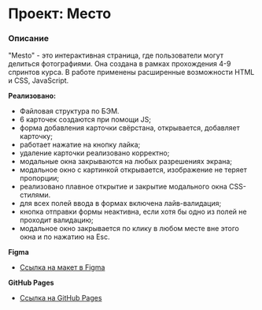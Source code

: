 # Проект: Место

### Описание

"Mesto" - это интерактивная страница, где пользователи могут делиться фотографиями. Она создана в рамках прохождения 4-9 спринтов курса. В работе применены расширенные возможности HTML и CSS, JavaScript.

**Реализовано:**
* Файловая структура по БЭМ.
* 6 карточек создаются при помощи JS;
* форма добавления карточки свёрстана, открывается, добавляет карточку;
* работает нажатие на кнопку лайка;
* удаление карточки реализовано корректно;
* модальные окна закрываются на любых разрешениях экрана;
* модальное окно с картинкой открывается, изображение не теряет пропорции;
* реализовано плавное открытие и закрытие модального окна CSS-стилями.
* для всех полей ввода в формах включена лайв-валидация;
* кнопка отправки формы неактивна, если хотя бы одно из полей не проходит валидацию;
* модальное окно закрывается по клику в любом месте вне этого окна и по нажатию на Esc.

**Figma**

* [Ссылка на макет в Figma](https://www.figma.com/file/2cn9N9jSkmxD84oJik7xL7/JavaScript.-Sprint-4?node-id=0%3A1)

**GitHub Pages**
* [Ссылка на GitHub Pages](https://marvin811.github.io/mesto/)